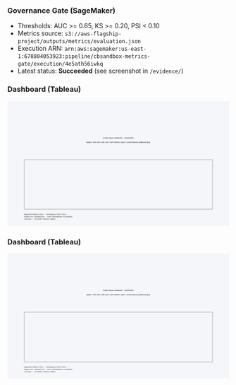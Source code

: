
### Governance Gate (SageMaker)
- Thresholds: AUC >= 0.65, KS >= 0.20, PSI < 0.10
- Metrics source: `s3://aws-flagship-project/outputs/metrics/evaluation.json`
- Execution ARN: `arn:aws:sagemaker:us-east-1:678804053923:pipeline/cbsandbox-metrics-gate/execution/4e5ath56iwkq`
- Latest status: **Succeeded** (see screenshot in `/evidence/`)

### Dashboard (Tableau)
![Bureau Sandbox Dashboard](assets/bureau_dashboard.png)

### Dashboard (Tableau)
![Bureau Sandbox Dashboard](assets/bureau_dashboard.png)
